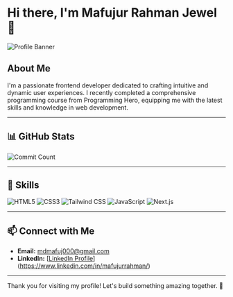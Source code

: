 # Hi there, I'm Mafujur Rahman Jewel 👋

![Profile Banner](https://your-banner-image-url)

## About Me

I'm a passionate frontend developer dedicated to crafting intuitive and dynamic user experiences. I recently completed a comprehensive programming course from Programming Hero, equipping me with the latest skills and knowledge in web development.

---

## 📊 GitHub Stats

![Commit Count](https://github-readme-stats.vercel.app/api?username=mafujur-rahman&show_icons=true&count_private=true&hide=contribs,prs)

---

## 🚀 Skills

![HTML5](https://img.shields.io/badge/HTML5-E34F26?style=for-the-badge&logo=html5&logoColor=white)
![CSS3](https://img.shields.io/badge/CSS3-1572B6?style=for-the-badge&logo=css3&logoColor=white)
![Tailwind CSS](https://img.shields.io/badge/Tailwind%20CSS-38B2AC?style=for-the-badge&logo=tailwind-css&logoColor=white)
![JavaScript](https://img.shields.io/badge/JavaScript-F7DF1E?style=for-the-badge&logo=javascript&logoColor=black)
![Next.js](https://img.shields.io/badge/Next.js-000000?style=for-the-badge&logo=nextdotjs&logoColor=white)


---


## 📫 Connect with Me

- **Email:** [mdmafuj000@gmail.com](mailto:mdmafuj000@gmail.com)
- **LinkedIn:** [[LinkedIn Profile](https://your-linkedin-profile)](https://www.linkedin.com/in/mafujurrahman/)

---

Thank you for visiting my profile! Let's build something amazing together. 🚀

